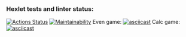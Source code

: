 ### Hexlet tests and linter status:
[![Actions Status](https://github.com/benzovvozh/java-project-61/actions/workflows/hexlet-check.yml/badge.svg)](https://github.com/benzovvozh/java-project-61/actions)
[![Maintainability](https://api.codeclimate.com/v1/badges/dee5eceec7487df26266/maintainability)](https://codeclimate.com/github/benzovvozh/java-project-61/maintainability)
Even game:
[![asciicast](https://asciinema.org/a/hsebzSoCje1cVyzTsMchX0H3J.svg)](https://asciinema.org/a/hsebzSoCje1cVyzTsMchX0H3J?autoplay=true)
Calc game:
[![asciicast](https://asciinema.org/a/fij8pnHtjrnpVzcRO9qUXE2Hp.svg)](https://asciinema.org/a/fij8pnHtjrnpVzcRO9qUXE2Hp?autoplay=true)